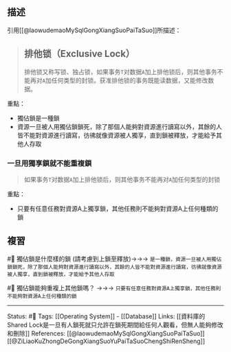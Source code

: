 
## 描述

引用[[@laowudemaoMySqlGongXiangSuoPaiTaSuo]]所描述：
> ## 排他锁（Exclusive Lock）
> 排他锁又称写锁、独占锁，如果事务`T`对数据`A`加上排他锁后，则其他事务不能再对`A`加任何类型的封锁。获准排他锁的事务既能读数据，又能修改数据。

重點：
- 獨佔鎖是一種鎖
- 資源一旦被人用獨佔鎖鎖死，除了那個人能夠對資源進行讀寫以外，其餘的人皆不能對資源進行讀寫，彷彿就像資源被人獨享，直到鎖被釋放，才能給予其他人存取


### 一旦用獨享鎖就不能重複鎖

> 如果事务`T`对数据`A`加上排他锁后，则其他事务不能再对`A`加任何类型的封锁

重點：
- 只要有任意任務對資源A上獨享鎖，其他任務則不能夠對資源A上任何種類的鎖




## 複習
#🧠 獨佔鎖是什麼樣的鎖 (請考慮到上鎖至釋放)->->-> `是一種鎖，資源一旦被人用獨佔鎖鎖死，除了那個人能夠對資源進行讀寫以外，其餘的人皆不能對資源進行讀寫，彷彿就像資源被人獨享，直到鎖被釋放，才能給予其他人存取`
<!--SR:!2023-03-28,168,230-->

#🧠 獨佔鎖能夠重複上其他鎖嗎？ ->->-> `只要有任意任務對資源A上獨享鎖，其他任務則不能夠對資源A上任何種類的鎖`
<!--SR:!2023-02-06,150,250-->

---
Status: #🌱 
Tags:
[[Operating System]] - [[Database]]
Links:
[[資料庫的Shared Lock是一旦有人鎖死就只允許在鎖死期間給任何人觀看，但無人能夠修改和刪除]]
References:
[[@laowudemaoMySqlGongXiangSuoPaiTaSuo]]
[[@ZiLiaoKuZhongDeGongXiangSuoYuPaiTaSuoChengShiRenSheng]]